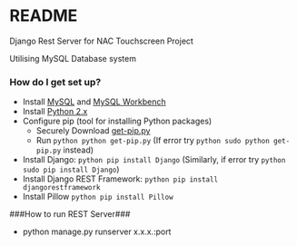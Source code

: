 # README #

Django Rest Server for NAC Touchscreen Project

Utilising MySQL Database system

### How do I get set up? ###

* Install [MySQL](https://dev.mysql.com/downloads/mysql/) and [MySQL Workbench](https://dev.mysql.com/downloads/workbench/) 
* Install [Python 2.x](https://www.python.org/)
* Configure pip (tool for installing Python packages)
  * Securely Download [get-pip.py](https://bootstrap.pypa.io/get-pip.py)
  * Run ```python python get-pip.py``` (If error try ```python sudo python get-pip.py``` instead)
* Install Django: ```python pip install Django``` (Similarly, if error try ```python sudo pip install Django```)
* Install Django REST Framework: ```python pip install djangorestframework```
* Install Pillow ```python pip install Pillow```

###How to run REST Server###
* python manage.py runserver x.x.x.:port
